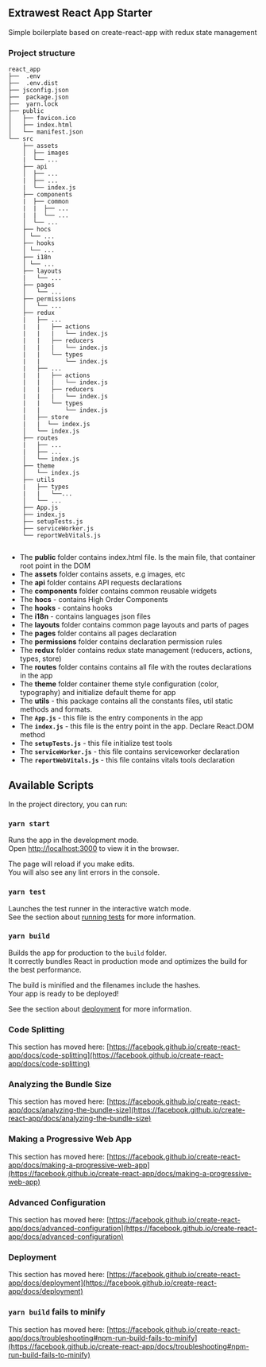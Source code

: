 ## Extrawest React App Starter

Simple boilerplate based on create-react-app with redux state management

### Project structure 
```text
react_app
├──  .env 
├──  .env.dist
├── jsconfig.json
├──  package.json
├──  yarn.lock
├── public
│   ├── favicon.ico
│   ├── index.html
│   └── manifest.json
└── src
    ├── assets
    │  ├── images
    |  └── ... 
    ├── api
    │  ├── ...
    |  ├── ...
    |  └── index.js 
    ├── components
    |  ├── common
    |  |  ├── ...   
    |  |  └── ... 
    │  └── ...
    ├── hocs
    │ └── ...
    ├── hooks
    │ └── ...
    ├── i18n
    │ └── ...
    ├── layouts
    |   └── ...
    ├── pages
    │   └── ...
    ├── permissions
    │   └── ...
    ├── redux
    |   ├── ... 
    |   |   ├── actions
    |   |   |   └── index.js
    |   |   ├── reducers
    |   |   |   └── index.js
    |   |   └── types
    |   |       └── index.js
    |   ├── ... 
    |   |   ├── actions
    |   |   |   └── index.js
    |   |   ├── reducers
    |   |   |   └── index.js
    |   |   └── types
    |   |       └── index.js
    |   ├── store
    |   |  └── index.js
    │   └── index.js
    ├── routes
    |   ├── ... 
    |   ├── ... 
    │   └── index.js
    ├── theme
    │   └── index.js
    ├── utils
    |   ├── types
    |   |   └──...
    │   └── ...
    ├── App.js
    ├── index.js
    ├── setupTests.js 
    ├── serviceWorker.js 
    └── reportWebVitals.js 
 
```
* The **public** folder contains index.html file. Is the main file, that container root point in the DOM
* The **assets** folder contains assets, e.g images, etc
* The **api** folder contains API requests declarations
* The **components** folder contains common reusable widgets
* The **hocs** - contains High Order Components
* The **hooks** - contains hooks
* The **i18n** - contains languages json files
* The **layouts** folder contains common page layouts and parts of pages
* The **pages** folder contains all pages declaration
* The **permissions** folder contains declaration permission rules
* The **redux** folder contains redux state management (reducers, actions, types, store)
* The **routes** folder contains contains all file with the routes declarations in the app
* The **theme** folder container theme style configuration (color, typography) and initialize default theme for app
* The **utils** - this package contains all the constants files, util static methods and formats.
* The **`App.js`** - this file is the entry components in the app
* The **`index.js`** - this file is the entry point in the app. Declare React.DOM method 
* The **`setupTests.js`** - this file initialize test tools
* The **`serviceWorker.js`** - this file contains serviceworker declaration
* The **`reportWebVitals.js`** - this file contains vitals tools declaration

## Available Scripts

In the project directory, you can run:

### `yarn start`

Runs the app in the development mode.\
Open [http://localhost:3000](http://localhost:3000) to view it in the browser.

The page will reload if you make edits.\
You will also see any lint errors in the console.

### `yarn test`

Launches the test runner in the interactive watch mode.\
See the section about [running tests](https://facebook.github.io/create-react-app/docs/running-tests) for more information.

### `yarn build`

Builds the app for production to the `build` folder.\
It correctly bundles React in production mode and optimizes the build for the best performance.

The build is minified and the filenames include the hashes.\
Your app is ready to be deployed!


See the section about [deployment](https://facebook.github.io/create-react-app/docs/deployment) for more information.

### Code Splitting

This section has moved here: [https://facebook.github.io/create-react-app/docs/code-splitting](https://facebook.github.io/create-react-app/docs/code-splitting)

### Analyzing the Bundle Size

This section has moved here: [https://facebook.github.io/create-react-app/docs/analyzing-the-bundle-size](https://facebook.github.io/create-react-app/docs/analyzing-the-bundle-size)

### Making a Progressive Web App

This section has moved here: [https://facebook.github.io/create-react-app/docs/making-a-progressive-web-app](https://facebook.github.io/create-react-app/docs/making-a-progressive-web-app)

### Advanced Configuration

This section has moved here: [https://facebook.github.io/create-react-app/docs/advanced-configuration](https://facebook.github.io/create-react-app/docs/advanced-configuration)

### Deployment

This section has moved here: [https://facebook.github.io/create-react-app/docs/deployment](https://facebook.github.io/create-react-app/docs/deployment)

### `yarn build` fails to minify

This section has moved here: [https://facebook.github.io/create-react-app/docs/troubleshooting#npm-run-build-fails-to-minify](https://facebook.github.io/create-react-app/docs/troubleshooting#npm-run-build-fails-to-minify)
